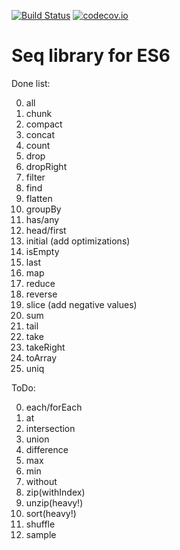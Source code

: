 [![Build Status](https://travis-ci.org/krikus/es6seq.svg?branch=master)](https://travis-ci.org/krikus/es6seq)
[![codecov.io](http://codecov.io/github/krikus/es6seq/coverage.svg?branch=master)](http://codecov.io/github/krikus/es6seq?branch=master)


# Seq library for ES6

Done list:

0. all
0. chunk
0. compact 
0. concat
0. count
0. drop
0. dropRight
0. filter
0. find
0. flatten
0. groupBy
0. has/any
0. head/first
0. initial (add optimizations)
0. isEmpty
0. last
0. map
0. reduce
0. reverse
0. slice (add negative values)
0. sum
0. tail
0. take
0. takeRight
0. toArray
0. uniq

ToDo:

0. each/forEach
0. at
0. intersection
0. union
0. difference
0. max
0. min
0. without
0. zip(withIndex)
0. unzip(heavy!)
0. sort(heavy!)
0. shuffle
0. sample

